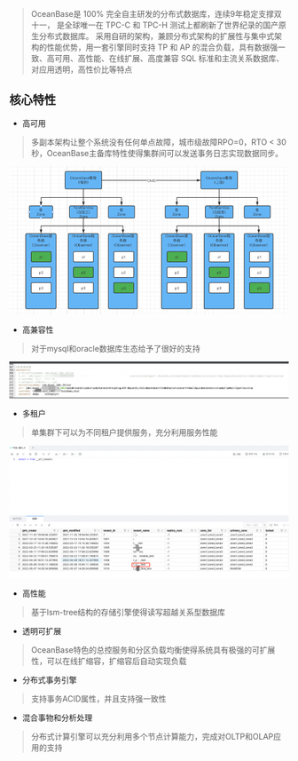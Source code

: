 > OceanBase是 100% 完全自主研发的分布式数据库，连续9年稳定支撑双十一， 是全球唯一在 TPC-C 和 TPC-H 测试上都刷新了世界纪录的国产原生分布式数据库。
采用自研的架构，兼顾分布式架构的扩展性与集中式架构的性能优势，用一套引擎同时支持 TP 和 AP 的混合负载，具有数据强一致、高可用、高性能、在线扩展、高度兼容 SQL 标准和主流关系数据库、对应用透明，高性价比等特点

## 核心特性
- 高可用

> 多副本架构让整个系统没有任何单点故障，城市级故障RPO=0，RTO < 30秒，OceanBase主备库特性使得集群间可以发送事务日志实现数据同步。

![高可用](img/1.png)

- 高兼容性

> 对于mysql和oracle数据库生态给予了很好的支持

![配置](img/jdbc.png)

- 多租户

> 单集群下可以为不同租户提供服务，充分利用服务性能

![多租户](img/moreTenant.png) 

- 高性能

> 基于lsm-tree结构的存储引擎使得读写超越关系型数据库

- 透明可扩展

> OceanBase特色的总控服务和分区负载均衡使得系统具有极强的可扩展性，可以在线扩缩容，扩缩容后自动实现负载

- 分布式事务引擎

> 支持事务ACID属性，并且支持强一致性

- 混合事物和分析处理

> 分布式计算引擎可以充分利用多个节点计算能力，完成对OLTP和OLAP应用的支持
